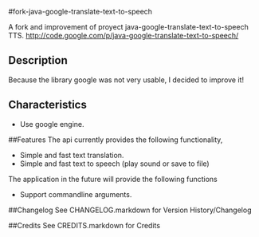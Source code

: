 #fork-java-google-translate-text-to-speech

A fork and improvement of proyect java-google-translate-text-to-speech TTS. http://code.google.com/p/java-google-translate-text-to-speech/

## Description

Because the library google was not very usable, I decided to improve it!

## Characteristics

  * Use google engine.

##Features
The api currently provides the following functionality,

  * Simple and fast text translation.
  * Simple and fast text to speech (play sound or save to file)
  
The application in the future will provide the following functions

   * Support commandline arguments.


##Changelog
See CHANGELOG.markdown for Version History/Changelog

##Credits
See CREDITS.markdown for Credits
